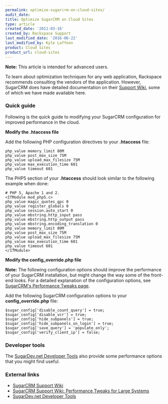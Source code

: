 ```yaml
---
permalink: optimize-sugarcrm-on-cloud-sites/
audit_date:
title: Optimize SugarCRM on Cloud Sites
type: article
created_date: '2011-03-16'
created_by: Rackspace Support
last_modified_date: '2016-06-22'
last_modified_by: Kyle Laffoon
product: Cloud Sites
product_url: cloud-sites
---
```


**Note:** This article is intended for advanced users.

To learn about optimization techniques for any web application,
Rackspace recommends consulting the vendors of the application. However,
SugarCRM does have detailed documentation on their [Support Wiki](http://www.sugarcrm.com/kb/index.php?title=Sugar_Support_Wiki),
some of which we have made available here.

### Quick guide

Following is the quick guide to modifying your SugarCRM configuration
for improved performance in the cloud.

**Modify the .htaccess file**

Add the following PHP configuration directives to your **.htaccess**
file:

    php_value memory_limit 80M
    php_value post_max_size 75M
    php_value upload_max_filesize 75M
    php_value max_execution_time 601
    php_value timeout 601

The PHP5 section of your **.htaccess** should look similar to the
following example when done:

    # PHP 5, Apache 1 and 2.
    <IfModule mod_php5.c>
    php_value magic_quotes_gpc 0
    php_value register_globals 0
    php_value session.auto_start 0
    php_value mbstring.http_input pass
    php_value mbstring.http_output pass
    php_value mbstring.encoding_translation 0
    php_value memory_limit 80M
    php_value post_max_size 75M
    php_value upload_max_filesize 75M
    php_value max_execution_time 601
    php_value timeout 601
    </IfModule>

**Modify the config_override.php file**

**Note:** The following configuration options should improve the
performance of your SugarCRM installation, but might change the way some
of the front-end looks. For a detailed explanation of the configuration
options, see [SugarCRM's Performance Tweaks page](http://www.sugarcrm.com/wiki/index.php?title=Performance_Tweaks_for_Large_Systems).

Add the following SugarCRM configuration options to your
**config_override.php** file:

    $sugar_config['disable_count_query'] = true;
    $sugar_config['disable_vcr'] = true;
    $sugar_config['hide_subpanels'] = true;
    $sugar_config['hide_subpanels_on_login'] = true;
    $sugar_config['save_query'] = 'populate_only';
    $sugar_config['verify_client_ip'] = false;

### Developer tools

The [SugarDev.net Developer Tools](http://www.sugarforge.org/projects/sugardevtools/)
also provide some performance options that you might find useful.

### External links

-   [SugarCRM Support Wiki](http://www.sugarcrm.com/wiki/index.php?title=Sugar_Support_Wiki)
-   [SugarCRM Support Wiki: Performance Tweaks for Large Systems](http://www.sugarcrm.com/kb/index.php?title=Performance_Tweaks_for_Large_Systems)
-   [SugarDev.net Developer Tools](http://www.sugarforge.org/projects/sugardevtools/)
